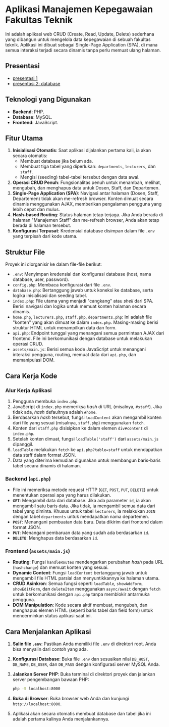 # Aplikasi Manajemen Kepegawaian Fakultas Teknik

Ini adalah aplikasi web CRUD (Create, Read, Update, Delete) sederhana yang dibangun untuk mengelola data kepegawaian di sebuah fakultas teknik. Aplikasi ini dibuat sebagai Single-Page Application (SPA), di mana semua interaksi terjadi secara dinamis tanpa perlu memuat ulang halaman.

## Presentasi 
- [presentasi 1](https://youtu.be/oCcG7aK0ZUc)
- [presentasi 2: database](https://youtu.be/w7tSRI3PqXo)

## Teknologi yang Digunakan

- **Backend**: PHP.
- **Database**: MySQL.
- **Frontend**: JavaScript.

## Fitur Utama

1. **Inisialisasi Otomatis**: Saat aplikasi dijalankan pertama kali, ia akan secara otomatis:
    - Membuat database jika belum ada.
    - Membuat tiga tabel yang diperlukan: `departments`, `lecturers`, dan `staff`.
    - Mengisi (seeding) tabel-tabel tersebut dengan data awal.
2. **Operasi CRUD Penuh**: Fungsionalitas penuh untuk menambah, melihat, mengubah, dan menghapus data untuk Dosen, Staff, dan Departemen.
3. **Single-Page Application (SPA)**: Navigasi antar halaman (Dosen, Staff, Departemen) tidak akan me-refresh browser. Konten dimuat secara dinamis menggunakan AJAX, memberikan pengalaman pengguna yang lebih cepat dan mulus.
4. **Hash-based Routing**: Status halaman tetap terjaga. Jika Anda berada di halaman "Manajemen Staff" dan me-refresh browser, Anda akan tetap berada di halaman tersebut.
5. **Konfigurasi Terpusat**: Kredensial database disimpan dalam file `.env` yang terpisah dari kode utama.

## Struktur File

Proyek ini diorganisir ke dalam file-file berikut:

- `.env`: Menyimpan kredensial dan konfigurasi database (host, nama database, user, password).
- `config.php`: Membaca konfigurasi dari file `.env`.
- `database.php`: Bertanggung jawab untuk koneksi ke database, serta logika inisialisasi dan seeding tabel.
- `index.php`: File utama yang menjadi "cangkang" atau *shell* dari SPA. Berisi navigasi dan logika untuk memuat konten halaman secara dinamis.
- `home.php`, `lecturers.php`, `staff.php`, `departments.php`: Ini adalah file "konten" yang akan dimuat ke dalam `index.php`. Masing-masing berisi struktur HTML untuk menampilkan data dan form.
- `api.php`: Endpoint tunggal yang menangani semua permintaan AJAX dari frontend. File ini berkomunikasi dengan database untuk melakukan operasi CRUD.
- `assets/main.js`: Berisi semua kode JavaScript untuk menangani interaksi pengguna, routing, memuat data dari `api.php`, dan memanipulasi DOM.

## Cara Kerja Kode

### Alur Kerja Aplikasi

1. Pengguna membuka `index.php`.
2. JavaScript di `index.php` memeriksa *hash* di URL (misalnya, `#staff`). Jika tidak ada, *hash* defaultnya adalah `#home`.
3. Berdasarkan *hash* tersebut, fungsi `loadContent` akan mengambil konten dari file yang sesuai (misalnya, `staff.php`) menggunakan `fetch`.
4. Konten dari `staff.php` disisipkan ke dalam elemen `div#content` di `index.php`.
5. Setelah konten dimuat, fungsi `loadTable('staff')` dari `assets/main.js` dipanggil.
6. `loadTable` melakukan `fetch` ke `api.php?table=staff` untuk mendapatkan data staff dalam format JSON.
7. Data yang diterima kemudian digunakan untuk membangun baris-baris tabel secara dinamis di halaman.

### Backend (`api.php`)

- File ini memeriksa metode request HTTP (`GET`, `POST`, `PUT`, `DELETE`) untuk menentukan operasi apa yang harus dilakukan.
- **`GET`**: Mengambil data dari database. Jika ada parameter `id`, ia akan mengambil satu baris data. Jika tidak, ia mengambil semua data dari tabel yang diminta. Khusus untuk tabel `lecturers`, ia melakukan `JOIN` dengan tabel `departments` untuk mendapatkan nama departemen.
- **`POST`**: Menangani pembuatan data baru. Data dikirim dari frontend dalam format JSON.
- **`PUT`**: Menangani pembaruan data yang sudah ada berdasarkan `id`.
- **`DELETE`**: Menghapus data berdasarkan `id`.

### Frontend (`assets/main.js`)

- **Routing**: Fungsi `handleRoutes` mendengarkan perubahan *hash* pada URL (`hashchange`) dan memuat konten yang sesuai.
- **Dynamic Content**: Fungsi `loadContent` bertanggung jawab untuk mengambil file HTML parsial dan menyuntikkannya ke halaman utama.
- **CRUD Asinkron**: Semua fungsi seperti `loadTable`, `showAddForm`, `showEditForm`, dan `deleteItem` menggunakan `async/await` dengan `fetch` untuk berkomunikasi dengan `api.php` tanpa memblokir antarmuka pengguna.
- **DOM Manipulation**: Kode secara aktif membuat, mengubah, dan menghapus elemen HTML (seperti baris tabel dan field form) untuk mencerminkan status aplikasi saat ini.

## Cara Menjalankan Aplikasi

1. **Salin file `.env`**: Pastikan Anda memiliki file `.env` di direktori root. Anda bisa menyalin dari contoh yang ada.
2. **Konfigurasi Database**: Buka file `.env` dan sesuaikan nilai `DB_HOST`, `DB_NAME`, `DB_USER`, dan `DB_PASS` dengan konfigurasi server MySQL Anda.
3. **Jalankan Server PHP**: Buka terminal di direktori proyek dan jalankan server pengembangan bawaan PHP:

    ```bash
    php -S localhost:8000
    ```

4. **Buka di Browser**: Buka browser web Anda dan kunjungi `http://localhost:8000`.
5. Aplikasi akan secara otomatis membuat database dan tabel jika ini adalah pertama kalinya Anda menjalankannya.
